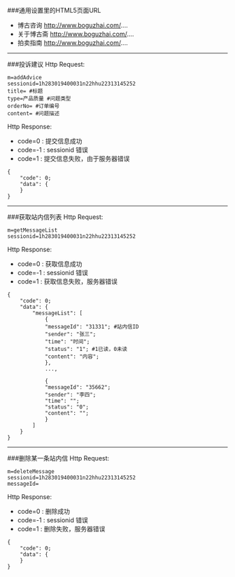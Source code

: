 ###通用设置里的HTML5页面URL
- 博古咨询 http://www.boguzhai.com/....
- 关于博古斋 http://www.boguzhai.com/....
- 拍卖指南 http://www.boguzhai.com/....

---
###投诉建议
Http Request: 

```
m=addAdvice
sessionid=1h283019400031n22hhu22313145252
title= #标题
type=产品质量 #问题类型
orderNo= #订单编号
content= #问题描述
```
Http Response:

- code=0 : 提交信息成功
- code=-1 : sessionid 错误
- code=1 : 提交信息失败，由于服务器错误

``` 
{ 
    "code": 0;
    "data": {
    }
}
```

---
###获取站内信列表
Http Request: 

```
m=getMessageList
sessionid=1h283019400031n22hhu22313145252
```
Http Response:

- code=0 : 获取信息成功
- code=-1 : sessionid 错误
- code=1 : 获取信息失败，服务器错误

``` 
{ 
    "code": 0;
    "data": {
    	"messageList": [
    		{
    		"messageId": "31331"; #站内信ID
    		"sender": "张三";
    		"time": "时间";
    		"status": "1"; #1已读，0未读
    		"content": "内容";
    		},
    		...,
    		
    		{
    		"messageId": "35662"; 
    		"sender": "李四";
    		"time": "";
    		"status": "0";
    		"content": "";
    		}
    	]
    }
}
```

---
###删除某一条站内信
Http Request: 

```
m=deleteMessage
sessionid=1h283019400031n22hhu22313145252
messageId=
```
Http Response:

- code=0 : 删除成功
- code=-1 : sessionid 错误
- code=1 : 删除失败，服务器错误

``` 
{ 
    "code": 0;
    "data": {
    }
}
```